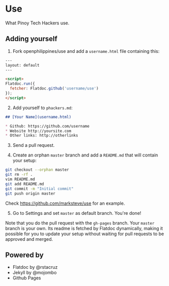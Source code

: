 # Use

What Pinoy Tech Hackers use.

## Adding yourself

1. Fork openphilippines/use and add a `username.html` file containing this:

  ```html
  ---
  layout: default
  ---

  <script>
  Flatdoc.run({
    fetcher: Flatdoc.github('username/use')
  });
  </script>
  ```

2. Add yourself to `phackers.md`:

  ```markdown
  ## [Your Name](username.html)

  * Github: https://github.com/username
  * Website http://yoursite.com
  * Other links: http://otherlinks
  ```

3. Send a pull request.

4. Create an orphan `master` branch and add a `README.md` that will contain your setup:

  ```bash
  git checkout --orphan master
  git rm -rf .
  vim README.md
  git add README.md
  git commit -m "Initial commit"
  git push origin master
  ```

  Check https://github.com/marksteve/use for an example.

5. Go to Settings and set `master` as default branch. You're done!

Note that you do the pull request with the `gh-pages` branch. Your `master`
branch is your own. Its readme is fetched by Flatdoc dynamically, making it
possible for you to update your setup without waiting for pull requests to be
approved and merged.

## Powered by

* Flatdoc by @rstacruz
* Jekyll by @mojombo
* Github Pages
